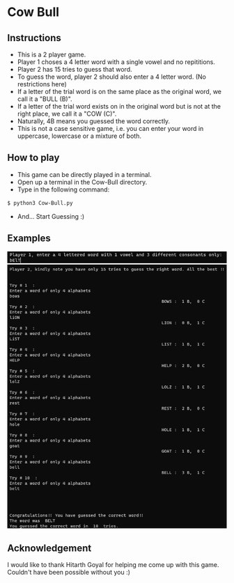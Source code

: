 # Cow Bull

## Instructions
- This is a 2 player game.
- Player 1 choses a 4 letter word with a single vowel and no repititions.
- Player 2 has 15 tries to guess that word.
- To guess the word, player 2 should also enter a 4 letter word. (No restrictions here)
- If a letter of the trial word is on the same place as the original word, we call it a "BULL (B)".
- If a letter of the trial word exists on in the original word but is not at the right place, we call it a "COW (C)".
- Naturally, 4B means you guessed the word correctly.
- This is not a case sensitive game, i.e. you can enter your word in uppercase, lowercase or a mixture of both.

## How to play
- This game can be directly played in a terminal.
- Open up a terminal in the Cow-Bull directory.
- Type in the following command:
```sh
$ python3 Cow-Bull.py
```
- And... Start Guessing :)

## Examples

![Entered Word](./Images/word.png)
![Tries](./Images/tries.png)

## Acknowledgement

I would like to thank Hitarth Goyal for helping me come up with this game.
Couldn't have been possible without you :)